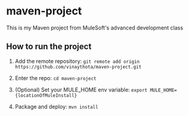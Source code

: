 # maven-project

This is my Maven project from MuleSoft's advanced development class

## How to run the project

1. Add the remote repository: `git remote add origin https://github.com/vinaythota/maven-project.git`

2. Enter the repo: `cd maven-project`

3. (Optional) Set your MULE_HOME env variable: `export MULE_HOME={locationOfMuleInstall}`

4. Package and deploy: `mvn install`